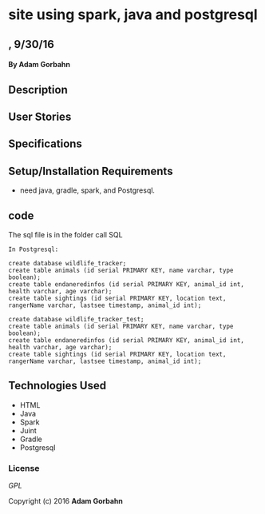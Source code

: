 # site using spark, java and postgresql

## , 9/30/16

#### By **Adam Gorbahn**

## Description


## User Stories


## Specifications



## Setup/Installation Requirements

* need java, gradle, spark, and Postgresql.

## code

The sql file is in the folder call SQL


```
In Postgresql:

create database wildlife_tracker;
create table animals (id serial PRIMARY KEY, name varchar, type boolean);
create table endaneredinfos (id serial PRIMARY KEY, animal_id int, health varchar, age varchar);
create table sightings (id serial PRIMARY KEY, location text, rangerName varchar, lastsee timestamp, animal_id int);

create database wildlife_tracker_test;
create table animals (id serial PRIMARY KEY, name varchar, type boolean);
create table endaneredinfos (id serial PRIMARY KEY, animal_id int, health varchar, age varchar);
create table sightings (id serial PRIMARY KEY, location text, rangerName varchar, lastsee timestamp, animal_id int);

```

## Technologies Used

* HTML
* Java
* Spark
* Juint
* Gradle
* Postgresql

### License

*GPL*

Copyright (c) 2016 **Adam Gorbahn**